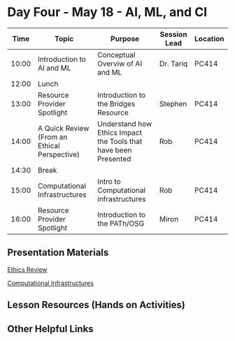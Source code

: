 
# Day Four - May 18 - AI, ML, and CI

| Time | Topic | Purpose | Session Lead | Location |
|------|-------|---------|--------------|----------|
| 10:00 | Introduction to AI and ML | Conceptual Overviw of AI and ML | Dr. Tariq | PC414 |
| 12:00 | Lunch | | | | 
| 13:00 | Resource Provider Spotlight | Introduction to the Bridges Resource | Stephen | PC414 | 
| 14:00 | A Quick Review (From an Ethical Perspective) | Understand how Ethics Impact the Tools that have been Presented | Rob | PC414 | 
| 14:30 | Break | | | | 
| 15:00 | Computational Infrastructures | Intro to Computational infrastructures | Rob | PC414 | 
| 16:00 | Resource Provider Spotlight | Introduction to the PATh/OSG | Miron | PC414 |

## Presentation Materials
[Ethics Review](https://docs.google.com/presentation/d/1DC4KrFLUR8m4oyu60zH2_HOYp2niIjRy/edit?usp=sharing&ouid=110678776512411560114&rtpof=true&sd=true)

[Computational Infrastructures](url)
## Lesson Resources (Hands on Activities)

## Other Helpful Links

